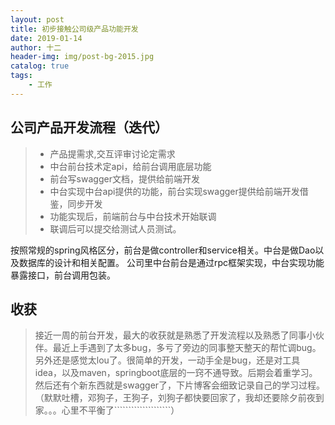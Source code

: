 ```yaml
---
layout: post
title: 初步接触公司级产品功能开发
date: 2019-01-14
author: 十二
header-img: img/post-bg-2015.jpg
catalog: true
tags:
    - 工作
---
```


## 公司产品开发流程（迭代）
> * 产品提需求,交互评审讨论定需求
> * 中台前台技术定api，给前台调用底层功能
> * 前台写swagger文档，提供给前端开发
> * 中台实现中台api提供的功能，前台实现swagger提供给前端开发借鉴，同步开发
> * 功能实现后，前端前台与中台技术开始联调
> * 联调后可以提交给测试人员测试。

按照常规的spring风格区分，前台是做controller和service相关。中台是做Dao以及数据库的设计和相关配置。
公司里中台前台是通过rpc框架实现，中台实现功能暴露接口，前台调用包装。

## 收获
> 接近一周的前台开发，最大的收获就是熟悉了开发流程以及熟悉了同事小伙伴。最近上手遇到了太多bug，多亏了旁边的同事整天整天的帮忙调bug。
 另外还是感觉太lou了。很简单的开发，一动手全是bug，还是对工具idea，以及maven，springboot底层的一窍不通导致。后期会着重学习。
> 然后还有个新东西就是swagger了，下片博客会细致记录自己的学习过程。（默默吐槽，邓狗子，王狗子，刘狗子都快要回家了，我却还要除夕前夜到家。。。心里不平衡了````````````````````）